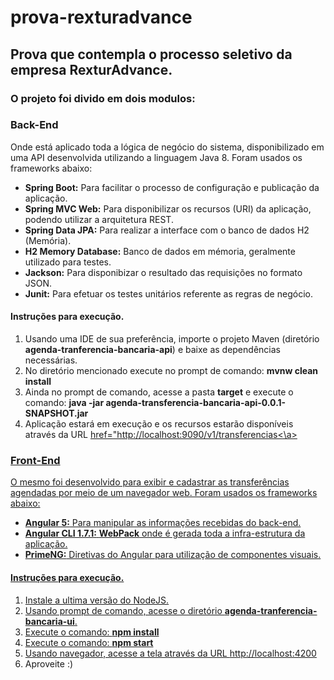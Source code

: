# prova-rexturadvance
<h2>Prova que contempla o processo seletivo da empresa RexturAdvance.</h2>

<h3>O projeto foi divido em dois modulos:</h3>

<h3><b>Back-End</b></h3>

Onde está aplicado toda a lógica de negócio do sistema, disponibilizado em uma API desenvolvida utilizando a linguagem Java 8.
Foram usados os frameworks abaixo:

<ul>
  <li><b>Spring Boot:</b> Para facilitar o processo de configuração e publicação da aplicação.</li>
  <li><b>Spring MVC Web:</b> Para disponibilizar os recursos (URI) da aplicação, podendo utilizar a arquitetura REST.</li>
  <li><b>Spring Data JPA:</b> Para realizar a interface com o banco de dados H2 (Memória).</li>
  <li><b>H2 Memory Database:</b> Banco de dados em mémoria, geralmente utilizado para testes.</li>
  <li><b>Jackson:</b> Para disponibizar o resultado das requisições no formato JSON.</li>
  <li><b>Junit:</b> Para efetuar os testes unitários referente as regras de negócio.</li>
</ul>

<h4><b>Instruções para execução.</b></h4>

<ol type="1">
  <li>Usando uma IDE de sua preferência, importe o projeto Maven (diretório <b>agenda-tranferencia-bancaria-api</b>) e baixe as dependências necessárias.</li>
  <li>No diretório mencionado execute no prompt de comando: <b>mvnw clean install</b></li>
  <li>Ainda no prompt de comando, acesse a pasta <b>target</b> e execute o comando: <b>java -jar agenda-transferencia-bancaria-api-0.0.1-SNAPSHOT.jar</b></li>
  <li>Aplicação estará em execução e os recursos estarão disponíveis através da URL <a href="http://localhost:9090/v1/transferencias">href="http://localhost:9090/v1/transferencias<\a></li>
</ol>  

<h3><b>Front-End</b></h3>

O mesmo foi desenvolvido para exibir e cadastrar as transferências agendadas por meio de um navegador web.
Foram usados os frameworks abaixo:

<ul>
  <li><b>Angular 5:</b> Para manipular as informações recebidas do back-end.</li>
  <li><b>Angular CLI 1.7.1:</b> <b>WebPack</b> onde é gerada toda a infra-estrutura da aplicação.</li>
  <li><b>PrimeNG:</b> Diretivas do Angular para utilização de componentes visuais.</li>
</ul>

<h4><b>Instruções para execução.</b></h4>

<ol type="1">
  <li>Instale a ultima versão do NodeJS.</li>
  <li>Usando prompt de comando, acesse o diretório <b>agenda-tranferencia-bancaria-ui</b>.</li>
  <li>Execute o comando: <b>npm install</b></li>
  <li>Execute o comando: <b>npm start</b></li>
  <li>Usando navegador, acesse a tela através da URL <a href="http://localhost:4200">http://localhost:4200</a></li>
  <li>Aproveite :)</li>
</ol>
